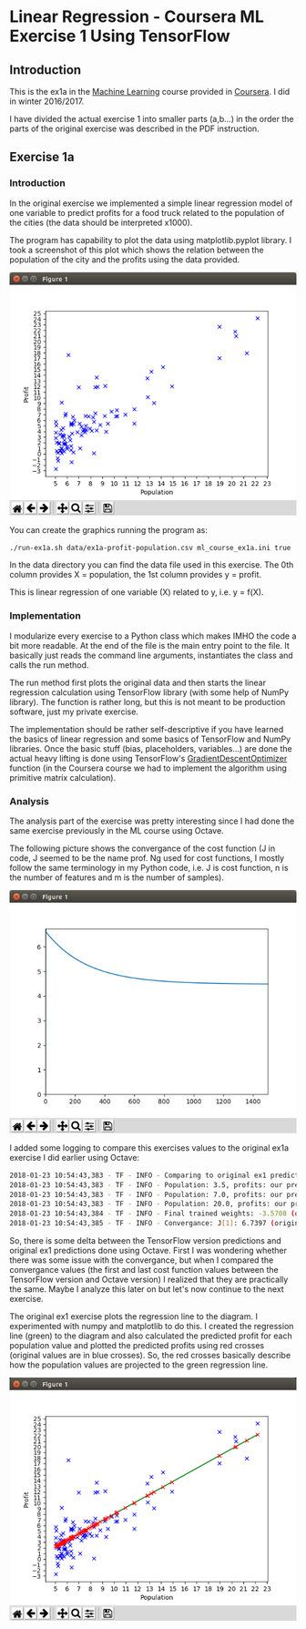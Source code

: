 # Linear Regression - Coursera ML Exercise 1 Using TensorFlow

## Introduction

This is the ex1a in the [Machine Learning](https://www.coursera.org/learn/machine-learning) course provided in [Coursera](https://www.coursera.org). I did in winter 2016/2017. 

I have divided the actual exercise 1 into smaller parts (a,b...) in the order the parts of the original exercise was described in the PDF instruction.

## Exercise 1a

### Introduction

In the original exercise we implemented a simple linear regression model of one variable to predict profits for a food truck related to the population of the cities (the data should be interpreted x1000). 

The program has capability to plot the data using matplotlib.pyplot library. I took a screenshot of this plot which shows the relation between the population of the city and the profits using the data provided.

![Octave plot of ex1](images/population-profit-plot-python.png "Octave plot of ex1")

You can create the graphics running the program as:

```bash
./run-ex1a.sh data/ex1a-profit-population.csv ml_course_ex1a.ini true
```

In the data directory you can find the data file used in this exercise. The 0th column provides X = population, the 1st column provides y = profit.

This is linear regression of one variable (X) related to y, i.e. y = f(X). 

### Implementation

I modularize every exercise to a Python class which makes IMHO the code a bit more readable. At the end of the file is the main entry point to the file. It basically just reads the command line arguments, instantiates the class and calls the run method. 

The run method first plots the original data and then starts the linear regression calculation using TensorFlow library (with some help of NumPy library). The function is rather long, but this is not meant to be production software, just my private exercise. 

The implementation should be rather self-descriptive if you have learned the basics of linear regression and some basics of TensorFlow and NumPy libraries. Once the basic stuff (bias, placeholders, variables...) are done the actual heavy lifting is done using TensorFlow's [GradientDescentOptimizer](https://www.tensorflow.org/api_docs/python/tf/train/GradientDescentOptimizer) function (in the Coursera course we had to implement the algorithm using primitive matrix calculation).

### Analysis

The analysis part of the exercise was pretty interesting since I had done the same exercise previously in the ML course using Octave. 

The following picture shows the convergance of the cost function (J in code, J seemed to be the name prof. Ng used for cost functions, I mostly follow the same terminology in my Python code, i.e. J is cost function, n is the number of features and m is the number of samples).

![Convergance of Python exercise](images/convergance-python.png "Convergance of Python exercise")

I added some logging to compare this exercises values to the original ex1a exercise I did earlier using Octave:

```bash
2018-01-23 10:54:43,383 - TF - INFO - Comparing to original ex1 predictions using populations 3.5, 7.0 and 20.0
2018-01-23 10:54:43,383 - TF - INFO - Population: 3.5, profits: our predicion: 0.490537 (original: 0.451977), delta: 0.04 (8.53%)
2018-01-23 10:54:43,383 - TF - INFO - Population: 7.0, profits: our predicion: 4.551895 (original: 4.534245), delta: 0.02 (0.39%)
2018-01-23 10:54:43,383 - TF - INFO - Population: 20.0, profits: our predicion: 19.636938 (original: 19.696956), delta: -0.06 (-0.30%)
2018-01-23 10:54:43,384 - TF - INFO - Final trained weights: -3.5708 (original: -3.6303), 1.1604 (original: 1.1664)
2018-01-23 10:54:43,385 - TF - INFO - Convergance: J[1]: 6.7397 (original: 6.7372), J[1500]: 4.4866 (original: 4.4834)
```

So, there is some delta between the TensorFlow version predictions and original ex1 predictions done using Octave. First I was wondering whether there was some issue with the convergance, but when I compared the convergance values (the first and last cost function values between the TensorFlow version and Octave version) I realized that they are practically the same. Maybe I analyze this later on but let's now continue to the next exercise.

The original ex1 exercise plots the regression line to the diagram. I experimented with numpy and matplotlib to do this. I created the regression line (green) to the diagram and also calculated the predicted profit for each population value and plotted the predicted profits using red crosses (original values are in blue crosses). So, the red crosses basically describe how the population values are projected to the green regression line.

![Regression line of Python exercise](images/regression-line-python.png "Regression line of Python exercise")



